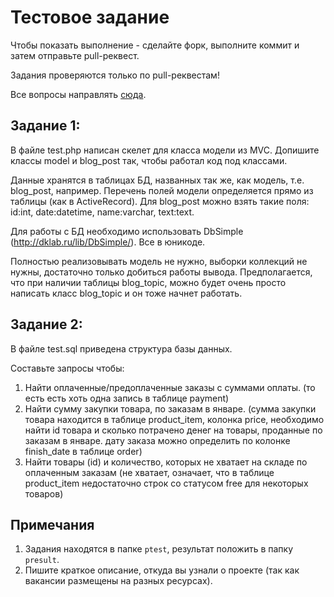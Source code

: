 # Тестовое задание
Чтобы показать выполнение - сделайте форк, выполните коммит и затем отправьте pull-реквест.

Задания проверяются только по pull-реквестам!

Все вопросы направлять [сюда](https://github.com/jfkz/stewie-test/issues/new?labels=question). 

## Задание 1: 

В файле test.php написан скелет для класса модели из MVC. Допишите классы model и blog_post так, чтобы работал код под классами.

Данные хранятся в таблицах БД, названных так же, как модель, т.е. blog_post, например. Перечень полей модели определяется прямо из таблицы (как в ActiveRecord). Для blog_post можно взять такие поля: id:int, date:datetime, name:varchar, text:text.

Для работы с БД необходимо  использовать DbSimple (http://dklab.ru/lib/DbSimple/).
Все в юникоде.

Полностью реализовывать модель не нужно, выборки коллекций не нужны, достаточно только добиться работы вывода.
Предполагается, что при наличии таблицы blog_topic, можно будет очень просто написать класс blog_topic и он тоже начнет работать.


## Задание 2:
В файле test.sql приведена структура базы данных.

Составьте запросы чтобы:
1.	Найти оплаченные/предоплаченные заказы с суммами оплаты. (то есть есть хоть одна запись в таблице payment)
2.	Найти сумму закупки товара, по заказам в январе. (сумма закупки товара находится в таблице product_item, колонка price, необходимо найти id товара и сколько потрачено денег на товары, проданные по заказам в январе. дату заказа можно определить по колонке finish_date в таблице order)
3.	Найти товары (id) и количество, которых не хватает на складе по оплаченным заказам (не хватает, означает, что в таблице product_item недостаточно строк со статусом free для некоторых товаров)

## Примечания
1. Задания находятся в папке ``ptest``, результат положить в папку ``presult``.
2. Пишите краткое описание, откуда вы узнали о проекте (так как вакансии размещены на разных ресурсах).